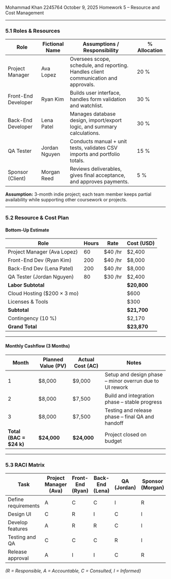 Mohammad Khan
2245764
October 9, 2025
Homework 5 – Resource and Cost Management


---

### 5.1 Roles & Resources

| Role | Fictional Name | Assumptions / Responsibility | % Allocation |
|------|----------------|------------------------------|---------------|
| Project Manager | Ava Lopez | Oversees scope, schedule, and reporting. Handles client communication and approvals. | 20 % |
| Front-End Developer | Ryan Kim | Builds user interface, handles form validation and watchlist. | 30 % |
| Back-End Developer | Lena Patel | Manages database design, import/export logic, and summary calculations. | 30 % |
| QA Tester | Jordan Nguyen | Conducts manual + unit tests, validates CSV imports and portfolio totals. | 15 % |
| Sponsor (Client) | Morgan Reed | Reviews deliverables, gives final acceptance, and approves payments. | 5 % |

**Assumption:** 3-month indie project; each team member keeps partial availability while supporting other coursework or projects.

---

### 5.2 Resource & Cost Plan

#### Bottom-Up Estimate

| Role | Hours | Rate | Cost (USD) |
|------|-------|------|-------------|
| Project Manager (Ava Lopez) | 60 | $40 /hr | $2,400 |
| Front-End Dev (Ryan Kim) | 200 | $40 /hr | $8,000 |
| Back-End Dev (Lena Patel) | 200 | $40 /hr | $8,000 |
| QA Tester (Jordan Nguyen) | 80 | $30 /hr | $2,400 |
| **Labor Subtotal** |  |  | **$20,800** |
| Cloud Hosting ($200 × 3 mo) |  |  | $600 |
| Licenses & Tools |  |  | $300 |
| **Subtotal** |  |  | **$21,700** |
| Contingency (10 %) |  |  | $2,170 |
| **Grand Total** |  |  | **$23,870** |

---

#### Monthly Cashflow (3 Months)

| Month | Planned Value (PV) | Actual Cost (AC) | Notes |
|-------|--------------------|------------------|-------|
| 1 | $8,000 | $9,000 | Setup and design phase – minor overrun due to UI rework |
| 2 | $8,000 | $7,500 | Build and integration phase – stable progress |
| 3 | $8,000 | $7,500 | Testing and release phase – final QA and handoff |
| **Total (BAC = $24 k)** | **$24,000** | **$24,000** | Project closed on budget |

---

### 5.3 RACI Matrix

| Task | Project Manager (Ava) | Front-End (Ryan) | Back-End (Lena) | QA (Jordan) | Sponsor (Morgan) |
|------|------------------------|------------------|-----------------|--------------|------------------|
| Define requirements | A | C | C | I | R |
| Design UI | C | R | I | C | I |
| Develop features | A | R | R | C | I |
| Testing and QA | C | C | C | R | I |
| Release approval | A | I | I | C | R |

*(R = Responsible, A = Accountable, C = Consulted, I = Informed)*  
